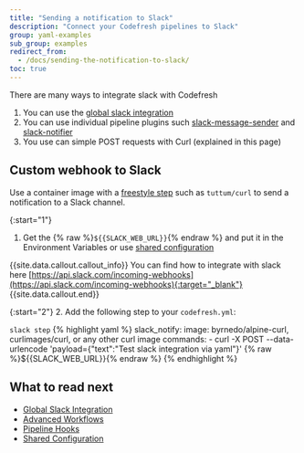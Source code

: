 ```yaml
---
title: "Sending a notification to Slack"
description: "Connect your Codefresh pipelines to Slack"
group: yaml-examples
sub_group: examples
redirect_from:
  - /docs/sending-the-notification-to-slack/
toc: true
---
```


There are many ways to integrate slack with Codefresh

1. You can use the [global slack integration]({{site.baseurl}}/docs/integrations/notifications/slack-integration/)
1. You can use individual pipeline plugins such [slack-message-sender](https://codefresh.io/steps/step/slack-message-sender) and [slack-notifier](https://codefresh.io/steps/step/slack-notifier)
1. You use can simple POST requests with Curl (explained in this page)

## Custom webhook to Slack

Use a container image with a [freestyle step]({{site.baseurl}}/docs/codefresh-yaml/steps/freestyle/) such as `tuttum/curl` to send a notification to a Slack channel.

{:start="1"}
1. Get the {% raw %}```${{SLACK_WEB_URL}}```{% endraw %} and put it in the Environment Variables or use [shared configuration]({{site.baseurl}}/docs/configure-ci-cd-pipeline/shared-configuration/)

{{site.data.callout.callout_info}}
You can find how to integrate with slack here [https://api.slack.com/incoming-webhooks](https://api.slack.com/incoming-webhooks){:target="_blank"}
{{site.data.callout.end}}

{:start="2"}
2. Add the following step to your `codefresh.yml`:

  `slack step`
{% highlight yaml %}
slack_notify:
  image: byrnedo/alpine-curl, curlimages/curl, or any other curl image 
  commands:
    - curl -X POST --data-urlencode 'payload={"text":"Test slack integration via yaml"}' {% raw %}${{SLACK_WEB_URL}}{% endraw %}
{% endhighlight %}


## What to read next

* [Global Slack Integration]({{site.baseurl}}/docs/integrations/notifications/slack-integration/)
* [Advanced Workflows]({{site.baseurl}}/docs/codefresh-yaml/advanced-workflows/)
* [Pipeline Hooks]({{site.baseurl}}/docs/codefresh-yaml/hooks/)
* [Shared Configuration]({{site.baseurl}}/docs/configure-ci-cd-pipeline/shared-configuration/)